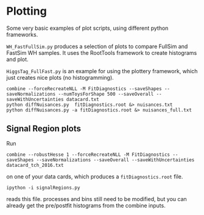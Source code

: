 # Plotting

Some very basic examples of plot scripts, using different python frameworks.

`WH_FastFullSim.py` produces a selection of plots to compare FullSim and FastSim WH samples.
It uses the RootTools framework to create histograms and plot.

`HiggsTag_FullFast.py` is an example for using the plottery framework, which just creates nice plots (no histogramming).



```
combine --forceRecreateNLL -M FitDiagnostics --saveShapes --saveNormalizations --numToysForShape 500 --saveOverall --saveWithUncertainties datacard.txt
python diffNuisances.py  fitDiagnostics.root &> nuisances.txt
python diffNuisances.py -a fitDiagnostics.root &> nuisances_full.txt
```

## Signal Region plots

Run
```
combine --robustHesse 1 --forceRecreateNLL -M FitDiagnostics --saveShapes --saveNormalizations --saveOverall --saveWithUncertainties datacard_tch_2016.txt
```
on one of your data cards, which produces a `fitDiagnostics.root` file.
```
ipython -i signalRegions.py
```
reads this file. processes and bins still need to be modified, but you can already get the pre/postfit histograms from the combine inputs.



